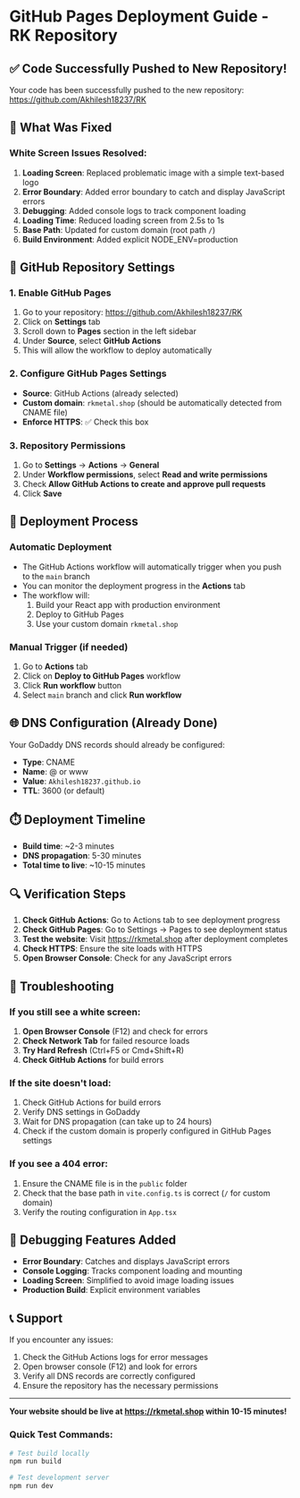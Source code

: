 # GitHub Pages Deployment Guide - RK Repository

## ✅ Code Successfully Pushed to New Repository!

Your code has been successfully pushed to the new repository: https://github.com/Akhilesh18237/RK

## 🔧 What Was Fixed

### White Screen Issues Resolved:
1. **Loading Screen**: Replaced problematic image with a simple text-based logo
2. **Error Boundary**: Added error boundary to catch and display JavaScript errors
3. **Debugging**: Added console logs to track component loading
4. **Loading Time**: Reduced loading screen from 2.5s to 1s
5. **Base Path**: Updated for custom domain (root path `/`)
6. **Build Environment**: Added explicit NODE_ENV=production

## 🔧 GitHub Repository Settings

### 1. Enable GitHub Pages
1. Go to your repository: https://github.com/Akhilesh18237/RK
2. Click on **Settings** tab
3. Scroll down to **Pages** section in the left sidebar
4. Under **Source**, select **GitHub Actions**
5. This will allow the workflow to deploy automatically

### 2. Configure GitHub Pages Settings
- **Source**: GitHub Actions (already selected)
- **Custom domain**: `rkmetal.shop` (should be automatically detected from CNAME file)
- **Enforce HTTPS**: ✅ Check this box

### 3. Repository Permissions
1. Go to **Settings** → **Actions** → **General**
2. Under **Workflow permissions**, select **Read and write permissions**
3. Check **Allow GitHub Actions to create and approve pull requests**
4. Click **Save**

## 🚀 Deployment Process

### Automatic Deployment
- The GitHub Actions workflow will automatically trigger when you push to the `main` branch
- You can monitor the deployment progress in the **Actions** tab
- The workflow will:
  1. Build your React app with production environment
  2. Deploy to GitHub Pages
  3. Use your custom domain `rkmetal.shop`

### Manual Trigger (if needed)
1. Go to **Actions** tab
2. Click on **Deploy to GitHub Pages** workflow
3. Click **Run workflow** button
4. Select `main` branch and click **Run workflow**

## 🌐 DNS Configuration (Already Done)

Your GoDaddy DNS records should already be configured:
- **Type**: CNAME
- **Name**: @ or www
- **Value**: `Akhilesh18237.github.io`
- **TTL**: 3600 (or default)

## ⏱️ Deployment Timeline

- **Build time**: ~2-3 minutes
- **DNS propagation**: 5-30 minutes
- **Total time to live**: ~10-15 minutes

## 🔍 Verification Steps

1. **Check GitHub Actions**: Go to Actions tab to see deployment progress
2. **Check GitHub Pages**: Go to Settings → Pages to see deployment status
3. **Test the website**: Visit https://rkmetal.shop after deployment completes
4. **Check HTTPS**: Ensure the site loads with HTTPS
5. **Open Browser Console**: Check for any JavaScript errors

## 🐛 Troubleshooting

### If you still see a white screen:
1. **Open Browser Console** (F12) and check for errors
2. **Check Network Tab** for failed resource loads
3. **Try Hard Refresh** (Ctrl+F5 or Cmd+Shift+R)
4. **Check GitHub Actions** for build errors

### If the site doesn't load:
1. Check GitHub Actions for build errors
2. Verify DNS settings in GoDaddy
3. Wait for DNS propagation (can take up to 24 hours)
4. Check if the custom domain is properly configured in GitHub Pages settings

### If you see a 404 error:
1. Ensure the CNAME file is in the `public` folder
2. Check that the base path in `vite.config.ts` is correct (`/` for custom domain)
3. Verify the routing configuration in `App.tsx`

## 🔧 Debugging Features Added

- **Error Boundary**: Catches and displays JavaScript errors
- **Console Logging**: Tracks component loading and mounting
- **Loading Screen**: Simplified to avoid image loading issues
- **Production Build**: Explicit environment variables

## 📞 Support

If you encounter any issues:
1. Check the GitHub Actions logs for error messages
2. Open browser console (F12) and look for errors
3. Verify all DNS records are correctly configured
4. Ensure the repository has the necessary permissions

---

**Your website should be live at https://rkmetal.shop within 10-15 minutes!**

### Quick Test Commands:
```bash
# Test build locally
npm run build

# Test development server
npm run dev
``` 